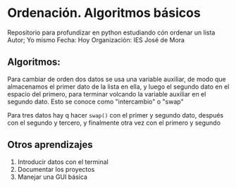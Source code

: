 # Ordenación. Algoritmos básicos 
Repositorio para profundizar en python estudiando cón ordenar un lista
Autor; Yo mismo
Fecha: Hoy
Organización: IES José de Mora

## Algoritmos:
Para cambiar de orden dos datos se usa una variable auxiliar, de modo que almacenamos
el primer dato de la lista en ella, y luego el segundo dato en el espacio del 
primero, para terminar volcando la variable auxiliar en el segundo dato. Esto se 
conoce como "intercambio" o "swap"

Para tres datos hay q hacer ```swap()``` con el primer y segundo dato, después con
el segundo y tercero, y finalmente otra vez con el primero y segundo

## Otros aprendizajes
1. Introducir datos con el terminal
1. Documentar los proyectos
1. Manejar una GUI básica